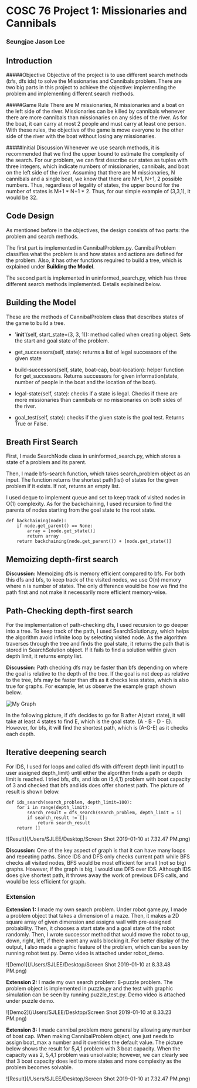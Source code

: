 # COSC 76 Project 1: Missionaries and Cannibals
### Seungjae Jason Lee



## Introduction

#####Objective 
Objective of the project is to use different search methods (bfs, dfs ids) to solve the Missionaries and Cannibals problem. There are two big parts in this project to achieve the objective: implementing the problem and implementing different search methods. 

#####Game Rule 
There are M missionaries, N missionaries and a boat on the left side of the river. Missionaries can be killed by cannibals whenever there are more cannibals than missionaries on any sides of the river. As for the boat, it can carry at most 2 people and must carry at least one person. With these rules, the objective of the game is move everyone to the other side of the river with the boat without losing any missionaries. 

#####Initial Discussion
Whenever we use search methods, it is  recommended that we find the upper bound to estimate the complexity of the search. 
For our problem, we can first describe our states as tuples with three integers, which indicate numbers of missionaries, cannibals, and boat on the left side of the river. Assuming that there are M missionaries, N cannibals and a single boat, we know that there are M+1, N+1, 2 possible numbers. Thus, regardless of legality of states, the upper bound for the number of states is M+1 * N+1 * 2. Thus, for our simple example of (3,3,1), it would be 32.

## Code Design
As mentioned before in the objectives, the design consists of two parts: the problem and search methods. 

The first part is implemented in CannibalProblem.py. CannibalProblem classifies what the problem is and how states and actions are defined for the problem. Also, it has other functions required to build a tree, which is explained under **Building the Model**.

The second part is implemented in uninformed_search.py, which has three different search methods implemented. Details explained below.

## Building the Model
These are the methods of CannibalProblem class that describes states of the game to build a tree. 

* '__init__'(self, start_state=(3, 3, 1)): method called when creating object. Sets the start and goal state of the problem. 

* get_successors(self, state): returns a list of legal successors of the given state
* build-successors(self, state, boat-cap, boat-location): helper function for get_successors. Returns successors for given information(state, number of people in the boat and the location of the boat).
* legal-state(self, state): checks if a state is legal. Checks if there are more missionaries than cannibals or no missionaries on both sides of the river. 
* goal_test(self, state): checks if the given state is the goal test. Returns True or False. 


## Breath First Search

First, I made SearchNode class in uninformed_search.py, which stores a state of a problem and its parent. 

Then, I made bfs-search function, which takes search_problem object as an input. The function returns the shortest path(list) of states for the given problem if it exists. If not, returns an empty list. 

I used deque to implement queue and set to keep track of visited nodes in O(1) complexity. As for the backchaining, I used recursion to find the parents of nodes starting from the goal state to the root state. 

	def backchaining(node):
    	if node.get_parent() == None:
        	array = [node.get_state()]
        	return array
    	return backchaining(node.get_parent()) + [node.get_state()]


## Memoizing depth-first search

**Discussion:** Memoizing dfs is memory efficient compared to bfs. For both this dfs and bfs, to keep track of the visited nodes, we use O(n) memory where n is number of states. The only difference would be how we find the path first and not make it necessarily more efficient memory-wise. 


## Path-Checking depth-first search

For the implementation of path-checking dfs, I used recursion to go deeper into a tree. To keep track of the path, I used SearchSolution.py, which helps the algorithm avoid infinite loop by selecting visited node. As the algorithm traverses through the tree and finds the goal state, it returns the path that is stored in SearchSolution object. If it fails to find a solution within given depth limit, it returns empty list. 

**Discussion:** Path checking dfs may be faster than bfs depending on where the goal is relative to the depth of the tree. If the goal is not deep as relative to the tree, bfs may be faster than dfs as it checks less states, which is also true for graphs. For example, let us observe the example graph shown below. 

![My Graph](/Users/SJLEE/Desktop/example.png)

In the following picture, if dfs decides to go for B after A(start state), it will take at least 4 states to find E, which is the goal state. (A - B - D - E). However, for bfs, it will find the shortest path, which is (A-G-E) as it checks each depth. 
## Iterative deepening search
For IDS, I used for loops and called dfs with different depth limit input(1 to user assigned depth_limit) until either the algorithm finds a path or depth limit is reached. I tried bfs, dfs, and ids on (5,4,1) problem with boat capacity of 3 and checked that bfs and ids does offer shortest path. The picture of result is shown below.



	def ids_search(search_problem, depth_limit=100):
   		for i in range(depth_limit):
        	search_result = dfs_search(search_problem, depth_limit = i)
        	if search_result != []:
            	return search_result
    	return []

![Result](/Users/SJLEE/Desktop/Screen Shot 2019-01-10 at 7.32.47 PM.png)

**Discussion:** One of the key aspect of graph is that it can have many loops and repeating paths. Since IDS and DFS only checks current path while BFS checks all visited nodes, BFS would be most efficient for small (not so big) graphs. However, if the graph is big, I would use DFS over IDS. Although IDS does give shortest path, it throws away the work of previous DFS calls, and would be less efficient for graph. 

### Extension

	
**Extension 1:**
 I made my own search problem. Under robot game.py, I made a problem object that takes a dimension of a maze. Then, it makes a 2D square array of given dimension and assigns wall with pre-assigned probability. Then, it chooses a start state and a goal state of the robot randomly. Then, I wrote successor method that would move the robot to up, down, right, left, if there arent any walls blocking it. For better display of the output, I also made a graphic feature of the problem, which can be seen by running robot test.py. Demo video is attached under robot_demo.

![Demo1](/Users/SJLEE/Desktop/Screen Shot 2019-01-10 at 8.33.48 PM.png)
 
**Extension 2:**
 I made my own search problem: 8-puzzle problem. The problem object is implemented in puzzle.py and the test with graphic simulation can be seen by running puzzle_test.py. Demo video is attached under puzzle demo.

![Demo2](/Users/SJLEE/Desktop/Screen Shot 2019-01-10 at 8.33.23 PM.png)
	
**Extension 3:**
 I made cannibal problem more general by allowing any number of boat cap. When making CannibalProblem object, one just needs to assign boat_max a number and it overrides the default value. The picture below shows the result for 5,4,1 problem with 3 boat capacity. When the capacity was 2, 5,4,1 problem was unsolvable; however, we can clearly see that 3 boat capacity does led to more states and more complexity as the problem becomes solvable. 

![Result](/Users/SJLEE/Desktop/Screen Shot 2019-01-10 at 7.32.47 PM.png)